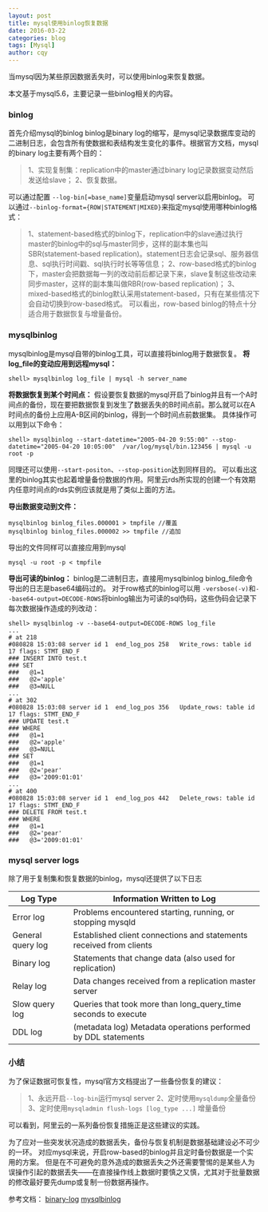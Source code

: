 ```yaml
---
layout: post
title: mysql使用binlog恢复数据
date: 2016-03-22
categories: blog
tags: [Mysql]
author: cqy
---
```



当mysql因为某些原因数据丢失时，可以使用binlog来恢复数据。
<!-- more -->
本文基于mysql5.6，主要记录一些binlog相关的内容。
### binlog
首先介绍mysql的binlog
binlog是binary log的缩写，是mysql记录数据库变动的二进制日志，会包含所有使数据和表结构发生变化的事件。根据官方文档，mysql的binary log主要有两个目的：

>1、实现复制集：replication中的master通过binary log记录数据变动然后发送给slave；
>2、恢复数据。

可以通过配置 ``--log-bin[=base_name]``变量启动mysql server以启用binlog。
可以通过``--binlog-format={ROW|STATEMENT|MIXED}``来指定mysql使用哪种binlog格式：

>1、statement-based格式的binlog下，replication中的slave通过执行master的binlog中的sql与master同步，这样的副本集也叫SBR(statement-based replication)。statement日志会记录sql、服务器信息、sql执行时间戳、sql执行时长等等信息；
>2、row-based格式的binlog下，master会把数据每一列的改动前后都记录下来，slave复制这些改动来同步master，这样的副本集叫做RBR(row-based replication)；
>3、mixed-based格式的binlog默认采用statement-based，只有在某些情况下会自动切换到row-based格式。
可以看出，row-based binlog的特点十分适合用于数据恢复与增量备份。

### mysqlbinlog
mysqlbinlog是mysql自带的binlog工具，可以直接将binlog用于数据恢复。
**将log_file的变动应用到远程mysql：**
```shell
shell> mysqlbinlog log_file | mysql -h server_name
```

**将数据恢复到某个时间点：**
假设要恢复数据的mysql开启了binlog并且有一个A时间点的备份，现在要把数据恢复到发生了数据丢失的B时间点前。那么就可以在A时间点的备份上应用A-B区间的binlog，得到一个B时间点前数据集。
具体操作可以用到以下命令：
```shell
shell> mysqlbinlog --start-datetime="2005-04-20 9:55:00" --stop-datetime="2005-04-20 10:05:00"  /var/log/mysql/bin.123456 | mysql -u root -p
```
同理还可以使用``--start-positon``、``--stop-position``达到同样目的。
可以看出这里的binlog其实也起着增量备份数据的作用。阿里云rds所实现的创建一个有效期内任意时间点的rds实例应该就是用了类似上面的方法。

**导出数据变动到文件：**
```shell
mysqlbinlog binlog_files.000001 > tmpfile //覆盖
mysqlbinlog binlog_files.000002 >> tmpfile //追加
```
导出的文件同样可以直接应用到mysql
```shell
mysql -u root -p < tmpfile
```
**导出可读的binlog：**
binlog是二进制日志，直接用mysqlbinlog binlog_file命令导出的日志是base64编码过的。
对于row格式的binlog可以用 ``-versbose(-v)``和``--base64-output=DECODE-ROWS``将binlog输出为可读的sql伪码，这些伪码会记录下每次数据操作造成的列改动：
```shell
shell> mysqlbinlog -v --base64-output=DECODE-ROWS log_file
...
# at 218
#080828 15:03:08 server id 1  end_log_pos 258   Write_rows: table id 17 flags: STMT_END_F
### INSERT INTO test.t
### SET
###   @1=1
###   @2='apple'
###   @3=NULL
...
# at 302
#080828 15:03:08 server id 1  end_log_pos 356   Update_rows: table id 17 flags: STMT_END_F
### UPDATE test.t
### WHERE
###   @1=1
###   @2='apple'
###   @3=NULL
### SET
###   @1=1
###   @2='pear'
###   @3='2009:01:01'
...
# at 400
#080828 15:03:08 server id 1  end_log_pos 442   Delete_rows: table id 17 flags: STMT_END_F
### DELETE FROM test.t
### WHERE
###   @1=1
###   @2='pear'
###   @3='2009:01:01'
```
### mysql server logs
除了用于复制集和恢复数据的binlog，mysql还提供了以下日志

|Log Type|	Information Written to Log|
|--------------|-----------------------|
|Error log|	Problems encountered starting, running, or stopping mysqld|
|General query log|	Established client connections and statements received from clients|
|Binary log|	Statements that change data (also used for replication)|
|Relay log|	Data changes received from a replication master server|
|Slow query log|	Queries that took more than long_query_time seconds to execute|
|DDL log| (metadata log)	Metadata operations performed by DDL statements|

### 小结

为了保证数据可恢复性，mysql官方文档提出了一些备份恢复的建议：
>1、永远开启``--log-bin``运行mysql server
>2、定时使用``mysqldump``全量备份
>3、定时使用``mysqladmin flush-logs [log_type ...]`` 增量备份

可以看到，阿里云的一系列备份恢复措施正是这些建议的实践。

为了应对一些突发状况造成的数据丢失，备份与恢复机制是数据基础建设必不可少的一环。
对应mysql来说，开启row-based的binlog并且定时备份数据是一个实用的方案。
但是在不可避免的意外造成的数据丢失之外还需要警惕的是某些人为误操作引起的数据丢失——在直接操作线上数据时要慎之又慎，尤其对于批量数据的修改最好要先dump或复制一份数据再操作。

参考文档：
[binary-log](http://dev.mysql.com/doc/refman/5.6/en/binary-log.html)
[mysqlbinlog](http://dev.mysql.com/doc/refman/5.6/en/mysqlbinlog.html)

